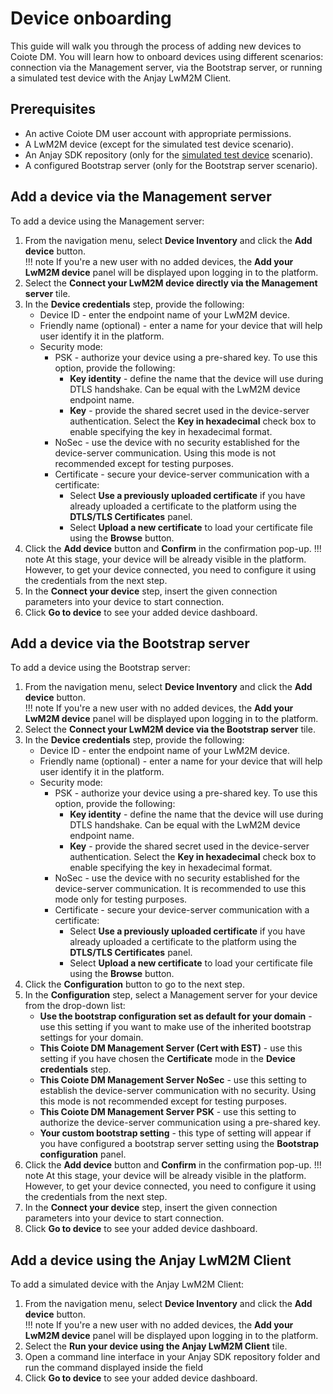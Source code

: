 # Device onboarding

This guide will walk you through the process of adding new devices to Coiote DM. You will learn how to onboard devices using different scenarios: connection via the Management server, via the Bootstrap server, or running a simulated test device with the Anjay LwM2M Client.   

## Prerequisites

- An active Coiote DM user account with appropriate permissions.
- A LwM2M device (except for the simulated test device scenario).
- An Anjay SDK repository (only for the [simulated test device](#add-a-device-using-the-anjay-lwm2m-client) scenario).
- A configured Bootstrap server (only for the Bootstrap server scenario).

## Add a device via the Management server

To add a device using the Management server:

1. From the navigation menu, select **Device Inventory** and click the **Add device** button.  
   !!! note
       If you're a new user with no added devices, the **Add your LwM2M device** panel will be displayed upon logging in to the platform.
2. Select the **Connect your LwM2M device directly via the Management server** tile.
3. In the **Device credentials** step, provide the following:
     - Device ID - enter the endpoint name of your LwM2M device.
     - Friendly name (optional) - enter a name for your device that will help user identify it in the platform.  
     - Security mode:
         - PSK - authorize your device using a pre-shared key. To use this option, provide the following:
             - **Key identity** - define the name that the device will use during DTLS handshake. Can be equal with the LwM2M device endpoint name.   
             - **Key** - provide the shared secret used in the device-server authentication. Select the **Key in hexadecimal** check box to enable specifying the key in hexadecimal format.  
         - NoSec - use the device with no security established for the device-server communication. Using this mode is not recommended except for testing purposes.
         - Certificate - secure your device-server communication with a certificate:
             - Select **Use a previously uploaded certificate** if you have already uploaded a certificate to the platform using the **DTLS/TLS Certificates** panel.
             - Select **Upload a new certificate** to load your certificate file using the **Browse** button.
4. Click the **Add device** button and **Confirm** in the confirmation pop-up.
    !!! note
        At this stage, your device will be already visible in the platform. However, to get your device connected, you need to configure it using the credentials from the next step.     
5. In the **Connect your device** step, insert the given connection parameters into your device to start connection.
6. Click **Go to device** to see your added device dashboard.

## Add a device via the Bootstrap server

To add a device using the Bootstrap server:

1. From the navigation menu, select **Device Inventory** and click the **Add device** button.  
   !!! note
       If you're a new user with no added devices, the **Add your LwM2M device** panel will be displayed upon logging in to the platform.
2. Select the **Connect your LwM2M device via the Bootstrap server** tile.
3. In the **Device credentials** step, provide the following:
     - Device ID - enter the endpoint name of your LwM2M device.
     - Friendly name (optional) - enter a name for your device that will help user identify it in the platform.  
     - Security mode:
         - PSK - authorize your device using a pre-shared key. To use this option, provide the following:
             - **Key identity** - define the name that the device will use during DTLS handshake. Can be equal with the LwM2M device endpoint name.   
             - **Key** - provide the shared secret used in the device-server authentication. Select the **Key in hexadecimal** check box to enable specifying the key in hexadecimal format.
         - NoSec - use the device with no security established for the device-server communication. It is recommended to use this mode only for testing purposes.
         - Certificate - secure your device-server communication with a certificate:
             - Select **Use a previously uploaded certificate** if you have already uploaded a certificate to the platform using the **DTLS/TLS Certificates** panel.
             - Select **Upload a new certificate** to load your certificate file using the **Browse** button.
4. Click the **Configuration** button to go to the next step.
5. In the **Configuration** step, select a Management server for your device from the drop-down list:
    - **Use the bootstrap configuration set as default for your domain** - use this setting if you want to make use of the inherited bootstrap settings for your domain.
    - **This Coiote DM Management Server (Cert with EST)** - use this setting if you have chosen the **Certificate** mode in the **Device credentials** step.
    - **This Coiote DM Management Server NoSec** - use this setting to establish the device-server communication with no security. Using this mode is not recommended except for testing purposes.
    - **This Coiote DM Management Server PSK** - use this setting to authorize the device-server communication using a pre-shared key.
    - **Your custom bootstrap setting** - this type of setting will appear if you have configured a bootstrap server setting using the **Bootstrap configuration** panel.
6.  Click the **Add device** button and **Confirm** in the confirmation pop-up.
    !!! note
        At this stage, your device will be already visible in the platform. However, to get your device connected, you need to configure it using the credentials from the next step.
7. In the **Connect your device** step, insert the given connection parameters into your device to start connection.
8. Click **Go to device** to see your added device dashboard.

## Add a device using the Anjay LwM2M Client

To add a simulated device with the Anjay LwM2M Client:

1. From the navigation menu, select **Device Inventory** and click the **Add device** button.  
   !!! note
       If you're a new user with no added devices, the **Add your LwM2M device** panel will be displayed upon logging in to the platform.
2. Select the **Run your device using the Anjay LwM2M Client** tile.
3. Open a command line interface in your Anjay SDK repository folder and run the command displayed inside the field
4. Click **Go to device** to see your added device dashboard.
